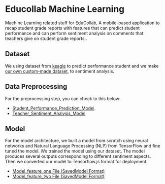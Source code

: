 # Educollab Machine Learning

Machine Learning related stuff for EduCollab, A mobile-based application to recap student grade reports with features that can predict student performance and can perform sentiment analysis on comments that teachers give on student grade reports..

## Dataset
We using dataset from [keagle](https://www.kaggle.com/datasets/nikhil7280/student-performance-multiple-linear-regression) to predict performance student and we make [our own custom-made dataset](https://github.com/FachryYusrie/educollab-machine-learning/blob/main/Data/teacher_reviews_student_performance_train.csv), to sentiment analysis.

## Data Preprocessing
For the preprocessing step, you can check to this below:
- [Student_Performance_Prediction_Model](https://github.com/FachryYusrie/educollab-machine-learning/blob/main/Student_performance_prediction_model.ipynb).
- [Teacher_Sentiment_Analysis_Model](https://github.com/FachryYusrie/educollab-machine-learning/blob/main/teacher_sentimen_analysis_model.ipynb).

## Model
For the model architecture, we built a model from scratch using neural networks and Natural Language Processing (NLP) from TensorFlow and fine tuned the model. We trained the model using our dataset. The model produces several outputs corresponding to different sentiment aspects. Then we converted our model to Tensorflow.js format for deployment.

- [Model_feature_one File (SavedModel Format)](https://github.com/FachryYusrie/educollab-machine-learning/blob/main/student_performance__fix_model.h5)
- [Model_feature_two File (SavedModel Format)](https://github.com/FachryYusrie/educollab-machine-learning/blob/main/teacher_sentiment_analysis_fix_model.h5)

